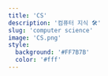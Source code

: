 ```yaml
---
title: 'CS'
description: '컴퓨터 지식 🛠'
slug: 'computer science'
image: 'CS.png'
style:
  background: '#FF7B7B'
  color: '#fff'
---
```

